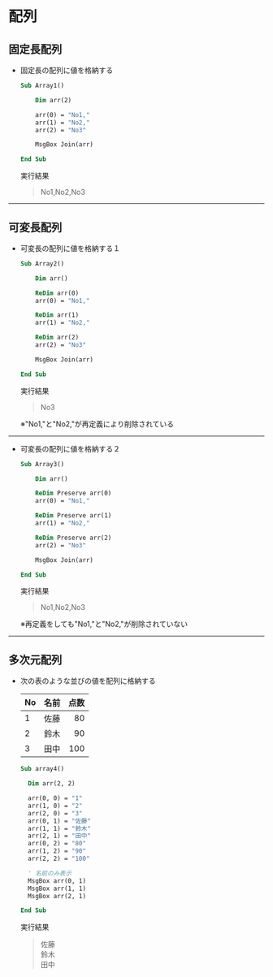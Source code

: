 # 配列

## 固定長配列

* 固定長の配列に値を格納する

  ```vb
  Sub Array1()

      Dim arr(2)

      arr(0) = "No1,"
      arr(1) = "No2,"
      arr(2) = "No3"

      MsgBox Join(arr)

  End Sub
  ```

  実行結果

  > No1,No2,No3

---

## 可変長配列

* 可変長の配列に値を格納する１

  ```vb
  Sub Array2()

      Dim arr()

      ReDim arr(0)
      arr(0) = "No1,"

      ReDim arr(1)
      arr(1) = "No2,"

      ReDim arr(2)
      arr(2) = "No3"

      MsgBox Join(arr)

  End Sub
  ```

  実行結果

  > No3

  ※"No1,"と"No2,"が再定義により削除されている

---

* 可変長の配列に値を格納する２

  ```vb
  Sub Array3()

      Dim arr()

      ReDim Preserve arr(0)
      arr(0) = "No1,"

      ReDim Preserve arr(1)
      arr(1) = "No2,"

      ReDim Preserve arr(2)
      arr(2) = "No3"

      MsgBox Join(arr)

  End Sub
  ```

  実行結果

  > No1,No2,No3

  ※再定義をしても"No1,"と"No2,"が削除されていない

---

## 多次元配列

* 次の表のような並びの値を配列に格納する

  | No  | 名前 | 点数 |
  | --- | ---- | ---: |
  | 1   | 佐藤 |   80 |
  | 2   | 鈴木 |   90 |
  | 3   | 田中 |  100 |
  
  ```vb
  Sub array4()

    Dim arr(2, 2)

    arr(0, 0) = "1"
    arr(1, 0) = "2"
    arr(2, 0) = "3"
    arr(0, 1) = "佐藤"
    arr(1, 1) = "鈴木"
    arr(2, 1) = "田中"
    arr(0, 2) = "80"
    arr(1, 2) = "90"
    arr(2, 2) = "100"

    ' 名前のみ表示
    MsgBox arr(0, 1)
    MsgBox arr(1, 1)
    MsgBox arr(2, 1)

  End Sub
  ```

  実行結果  

  > 佐藤  
    鈴木  
    田中
